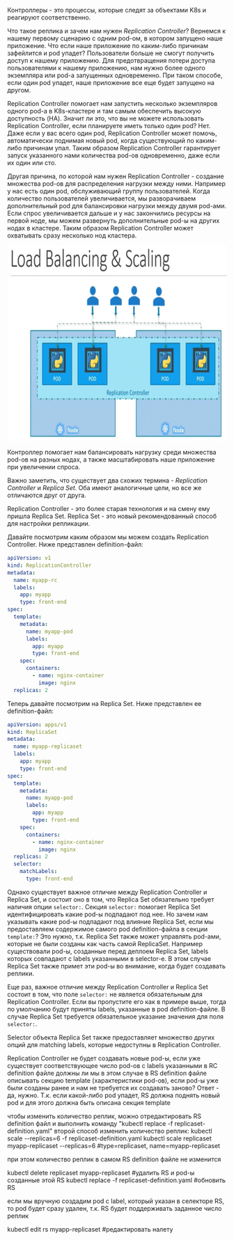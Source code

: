 Контроллеры - это процессы, которые следят за объектами K8s и реагируют соответственно.

Что такое реплика и зачем нам нужен *Replication Controller*? Вернемся к нашему первому сценарию с одним pod-ом, в котором запущено наше приложение. Что если наше приложение по каким-либо причинам зафейлится и pod упадет? Пользователи больше не смогут получить доступ к нашему приложению. Для предотвращения потери доступа пользователями к нашему приложению, нам нужно более одного экземпляра или pod-а запущенных одновременно. При таком способе, если один pod упадет, наше приложение все еще будет запущено на другом.

Replication Controller помогает нам запустить несколько экземпляров одного pod-а в K8s-кластере и там самым обеспечить высокую доступность (HA). Значит ли это, что вы не можете использовать Replication Controller, если планируете иметь только один pod? Нет. Даже если у вас всего один pod, Replication Controller может помочь, автоматически поднимая новый pod, когда существующий по каким-либо причинам упал. Таким образом Replication Controller гарантирует запуск указанного нами количества pod-ов одновременно, даже если их один или сто.

Другая причина, по которой нам нужен Replication Controller - создание множества pod-ов для распределения нагрузки между ними. Например у нас есть один pod, обслуживающий группу пользователей. Когда количество пользователей увеличивается, мы разворачиваем дополнительный pod для балансировки нагрузки между двумя pod-ами. Если спрос увеличивается дальше и у нас закончились ресурсы на первой ноде, мы можем развернуть дополнительные pod-ы на других нодах в кластере. Таким образом Replication Controller может охватывать сразу несколько нод кластера.

<img src="image.png" width="800" height="450"><br>

Контроллер помогает нам балансировать нагрузку среди множества pod-ов на разных нодах, а также масштабировать наше приложение при увеличении спроса.

Важно заметить, что существует два схожих термина - *Replication Controller* и *Replica Set*. Оба имеют аналогичные цели, но все же отличаются друг от друга.

Replication Controller - это более старая технология и на смену ему пришла Replica Set. Replica Set - это новый рекомендованный способ для настройки репликации.

Давайте посмотрим каким образом мы можем создать Replication Controller. Ниже представлен definition-файл:

```yaml
apiVersion: v1
kind: ReplicationController
metadata:
  name: myapp-rc
  labels:
    app: myapp
    type: front-end
spec:
  template:
    metadata:
      name: myapp-pod
      labels:
        app: myapp
        type: front-end
    spec:
      containers:
        - name: nginx-container
          image: nginx
  replicas: 2
```

Теперь давайте посмотрим на Replica Set. Ниже представлен ее definition-файл:

```yaml
apiVersion: apps/v1
kind: ReplicaSet
metadata:
  name: myapp-replicaset
  labels:
    app: myapp
    type: front-end
spec:
  template:
    metadata:
      name: myapp-pod
      labels:
        app: myapp
        type: front-end
    spec:
      containers:
        - name: nginx-container
          image: nginx
  replicas: 2
  selector:
    matchLabels:
      type: front-end
```

Однако существует важное отличие между Replication Controller и Replica Set, и состоит оно в том, что Replica Set обязательно требует наличия опции `selector:`. Секция `selector:` помогает Replica Set идентифицировать какие pod-ы подпадают под нее. Но зачем нам указывать какие pod-ы подпадают под влияние Replica Set, если мы предоставляем содержимое самого pod definition-файла в секции `template:`? Это нужно, т.к. Replica Set также может управлять pod-ами, которые не были созданы как часть самой ReplicaSet. Например существовали pod-ы, созданные перед деплоем Replica Set, labels которых совпадают с labels указанными в selector-е. В этом случае Replica Set также примет эти pod-ы во внимание, когда будет создавать реплики.

Еще раз, важное отличие между Replication Controller и Replica Set состоит в том, что поле `selector:` не является обязательным для Replication Controller. Если вы пропустите его как в примере выше, тогда по умолчанию будут приняты labels, указанные в pod definition-файле. В случае Replica Set требуется обязательное указание значения для поля `selector:`.

Selector объекта Replica Set также предоставляет множество других опций для matching labels, которые недоступны в Replication Controller.

Replication Controller не будет создавать новые pod-ы, если уже существует соответствующее число pod-ов с labels указанными в RC definition файле
должны ли мы в этом случае в RS definition файле описывать секцию template (характеристики pod-ов), если pod-ы уже были созданы ранее и нам не требуется их создавать заново? Ответ - да, нужно. Т.к. если какой-либо pod упадет, RS должна поднять новый pod и для этого должна быть описана секция template

чтобы изменить количество реплик, можно отредактировать RS definition файл и выполнить команду "kubectl replace -f replicaset-definition.yaml"
второй способ изменить количество реплик:
kubectl scale --replicas=6 -f replicaset-definition.yaml
kubectl scale replicaset myapp-replicaset --replicas=6   #type=replicaset, name=myapp-replicaset

при этом количество реплик в самом RS definition файле не изменится

kubectl delete replicaset myapp-replicaset   #удалить RS и pod-ы созданные этой RS
kubectl replace -f replicaset-definition.yaml   #обновить RS

если мы вручную создадим pod с label, который указан в селекторе RS, то pod будет сразу удален, т.к. RS будет поддерживать заданное число реплик

kubectl edit rs myapp-replicaset   #редактировать налету